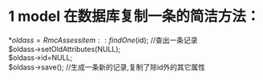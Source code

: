 # 1 model 在数据库复制一条的简洁方法：  #
*$oldass=RmcAssessitem::findOne($id); //查出一条记录  
$oldass->setOldAttributes(NULL);  
$oldass->id=NULL;    
$oldass->save();  //生成一条新的记录,复制了除id外的其它属性
